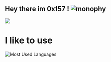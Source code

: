 
## Hey there im 0x157 !    ![monophy](https://user-images.githubusercontent.com/102762345/175838316-14dfbc36-7d5b-4683-abc7-96aeb0032010.gif)

    
<img src="https://img.shields.io/badge/-Python-f7e80c?logo=Python&logoColor=0d0d0d">

# I like to use 
![Most Used Languages](https://github-readme-stats.vercel.app/api/top-langs/?username=0x157&show_icons=true&theme=radical)




<!-- ![Github Stats](https://github-readme-stats.vercel.app/api?username=0x157&count_private=true&show_icons=true&theme=radical) -->
